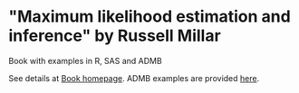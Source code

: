 #  "Maximum likelihood estimation and inference" by Russell Millar

Book with examples in R, SAS and ADMB

See details at [Book homepage][1]. ADMB examples are provided [here][2].

[1]: https/www.stat.auckland.ac.n~milla
[2]: https/www.stat.auckland.ac.n~millaMLECodADM
